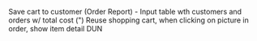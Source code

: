 Save cart to customer
(Order Report) - Input table wth customers and orders w/ total cost
(") Reuse shopping cart, when clicking on picture in order, show item detail
DUN